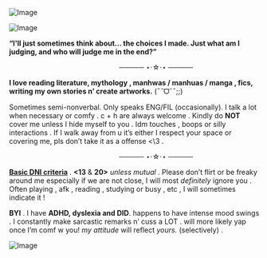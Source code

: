 ![Image](https://github.com/user-attachments/assets/a8b0e526-0935-46ec-908c-dced8c632ccf)


![Image](https://github.com/user-attachments/assets/504e4b51-078e-439c-b115-5dcabf8fd1d5)

**“I'll just sometimes think about... the choices I made. Just what am I judging, and who will judge me in the end?”** 

 ⠀⠀⠀ ⠀⠀⠀⠀ ⠀⠀⠀⠀ ⠀⠀⠀⠀⠀ ⠀⠀⠀⠀───── ⋆⋅☆⋅⋆ ─────

**I love reading literature, mythology , manhwas / manhuas / manga , fics, writing my own stories n’ create artworks.** (˶ˆᗜˆ˵;;)

Sometimes semi-nonverbal. Only speaks ENG/FIL (occasionally). I talk a lot when necessary or comfy . c + h are always welcome . Kindly do **NOT** cover me unless I hide myself to you . Idm touches , boops or silly interactions . If I walk away from u it’s either I respect your space or covering me, pls don’t take it as a offense <\3 .

 ⠀⠀⠀ ⠀⠀⠀⠀ ⠀⠀⠀⠀ ⠀⠀⠀⠀ ⠀⠀⠀⠀⠀───── ⋆⋅☆⋅⋆ ─────
 
[**Basic DNI criteria**](https://listography.com/basic_dni)  . **<13** & **20>** _unless mutual_ . Please don’t flirt or be freaky around me especially if we are not close, I will most *definitely* ignore you . Often playing , afk , reading , studying or busy , etc , I will sometimes indicate it ! 

**BYI** . I have **ADHD, dyslexia and DID**. happens to have intense mood swings . I constantly make sarcastic remarks n’ cuss a LOT . will more likely yap once I’m comf w you! *my attitude* will reflect *yours.* (selectively) .


![Image](https://github.com/user-attachments/assets/a6eff3a7-2ce9-4afc-b402-88eee659232f)
